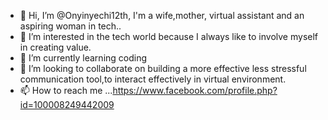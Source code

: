 - 👋 Hi, I’m @Onyinyechi12th, I'm a wife,mother, virtual assistant and an aspiring woman in tech..
- 👀 I’m interested in the tech world because I always like to involve myself in creating value.
- 🌱 I’m currently learning coding 
- 💞️ I’m looking to collaborate on building a more effective less stressful communication tool,to interact effectively in virtual environment.
- 📫 How to reach me ...https://www.facebook.com/profile.php?id=100008249442009

<!---
Onyinyechi12th/Onyinyechi12th is a ✨ special ✨ repository because its `README.md` (this file) appears on your GitHub profile.
You can click the Preview link to take a look at your changes.
--->
